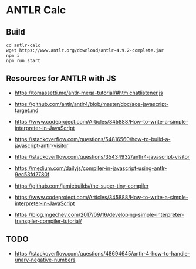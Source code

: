 # ANTLR Calc

## Build

```
cd antlr-calc
wget https://www.antlr.org/download/antlr-4.9.2-complete.jar
npm i
npm run start
```

## Resources for ANTLR with JS

- https://tomassetti.me/antlr-mega-tutorial/#htmlchatlistener.js
- https://github.com/antlr/antlr4/blob/master/doc/ace-javascript-target.md
- https://www.codeproject.com/Articles/345888/How-to-write-a-simple-interpreter-in-JavaScript
- https://stackoverflow.com/questions/54816560/how-to-build-a-javascript-antlr-visitor
- https://stackoverflow.com/questions/35434932/antlr4-javascript-visitor

- https://medium.com/dailyjs/compiler-in-javascript-using-antlr-9ec53fd2780f
- https://github.com/jamiebuilds/the-super-tiny-compiler
- https://www.codeproject.com/Articles/345888/How-to-write-a-simple-interpreter-in-JavaScript
- https://blog.mgechev.com/2017/09/16/developing-simple-interpreter-transpiler-compiler-tutorial/

## TODO
- https://stackoverflow.com/questions/48694645/antlr-4-how-to-handle-unary-negative-numbers
